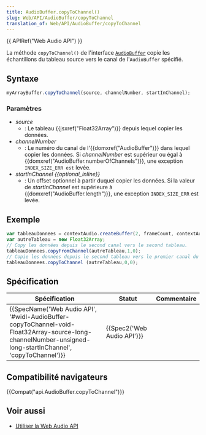 ```yaml
---
title: AudioBuffer.copyToChannel()
slug: Web/API/AudioBuffer/copyToChannel
translation_of: Web/API/AudioBuffer/copyToChannel
---
```

{{ APIRef("Web Audio API") }}

La méthode `copyToChannel()` de l'interface [`AudioBuffer`](/fr/docs/Web/API/AudioBuffer) copie les échantillons du tableau source vers le canal de l'`AudioBuffer` spécifié.

## Syntaxe

```js
myArrayBuffer.copyToChannel(source, channelNumber, startInChannel);
```

### Paramètres

- _source_
  - : Le tableau {{jsxref("Float32Array")}} depuis lequel copier les données.
- _channelNumber_
  - : Le numéro du canal de l'{{domxref("AudioBuffer")}} dans lequel copier les données. Si *channelNumber* est supérieur ou égal à {{domxref("AudioBuffer.numberOfChannels")}}, une exception `INDEX_SIZE_ERR est` levée.
- _startInChannel {{optional_inline}}_
  - : Un offset optionnel à partir duquel copier les données. Si la valeur de *startInChannel* est supérieure à {{domxref("AudioBuffer.length")}}, une exception `INDEX_SIZE_ERR` est levée.

## Exemple

```js
var tableauDonnees = contextAudio.createBuffer(2, frameCount, contextAudio.sampleRate);
var autreTableau = new Float32Array;
// Copy les données depuis le second canal vers le second tableau.
tableauDonnees.copyFromChannel(autreTableau,1,0);
// Copie les données depuis le second tableau vers le premier canal du premier tableau. A présent les deux canaux ont des données identiques.
tableauDonnees.copyToChannel (autreTableau,0,0);
```

## Spécification

| Spécification                                                                                                                                                                                                | Statut                               | Commentaire |
| ------------------------------------------------------------------------------------------------------------------------------------------------------------------------------------------------------------ | ------------------------------------ | ----------- |
| {{SpecName('Web Audio API', '#widl-AudioBuffer-copyToChannel-void-Float32Array-source-long-channelNumber-unsigned-long-startInChannel', 'copyToChannel')}} | {{Spec2('Web Audio API')}} |             |

## Compatibilité navigateurs

{{Compat("api.AudioBuffer.copyToChannel")}}

## Voir aussi

- [Utiliser la Web Audio API](/fr/docs/Web/API/Web_Audio_API/Using_Web_Audio_API)
